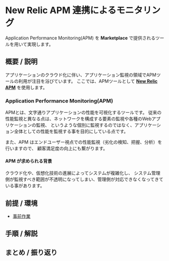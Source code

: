 # New Relic APM 連携によるモニタリング
Application Performance Monitoring(APM) を **Marketplace** で提供されるツールを用いて実現します。

## 概要 / 説明
アプリケーションのクラウド化に伴い、アプリケーション監視の領域でAPMツールの利用が注目を浴びています。
ここでは、APMツールとして **[New Relic APM](https://newrelic.com)** を使用します。

### Application Performance Monitoring(APM)
APMとは、文字通りアプリケーションの性能を可視化するツールです。
従来の性能監視と異なる点は、ネットワークを構成する要素の監視や各種のWebアプリケーションの監視、
というような個別に監視するのではなく、アプリケーション全体としての性能を監視する事を目的にしている点です。

また、APM はエンドユーザー視点での性能監視（劣化の検知、把握、分析）を行いますので、
顧客満足度の向上にも繋がります。

#### APM が求められる背景
クラウド化や、仮想化技術の進展によってシステムが複雑化し、
システム管理側が監視すべき範囲が不透明になってしまい、管理側が対応できなくなってきている事があります。

## 前提 / 環境
- [事前作業](https://github.com/shinyay/pcf-workshop-prerequisite/blob/master/README.md)

## 手順 / 解説

## まとめ / 振り返り
